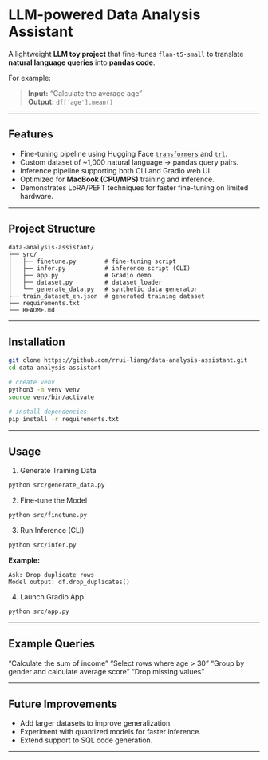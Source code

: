 # LLM-powered Data Analysis Assistant

A lightweight **LLM toy project** that fine-tunes `flan-t5-small` to translate **natural language queries** into **pandas code**.  

For example:  

> **Input:** “Calculate the average age”  
> **Output:** `df['age'].mean()`

---

## Features
- Fine-tuning pipeline using Hugging Face [`transformers`](https://huggingface.co/docs/transformers) and [`trl`](https://huggingface.co/docs/trl).  
- Custom dataset of ~1,000 natural language → pandas query pairs.  
- Inference pipeline supporting both CLI and Gradio web UI.  
- Optimized for **MacBook (CPU/MPS)** training and inference.  
- Demonstrates LoRA/PEFT techniques for faster fine-tuning on limited hardware.  

---

## Project Structure
```text
data-analysis-assistant/
├── src/
│   ├── finetune.py        # fine-tuning script
│   ├── infer.py           # inference script (CLI)
│   ├── app.py             # Gradio demo
│   ├── dataset.py         # dataset loader
│   └── generate_data.py   # synthetic data generator
├── train_dataset_en.json  # generated training dataset
├── requirements.txt
└── README.md
```

---

## Installation
```bash
git clone https://github.com/rrui-liang/data-analysis-assistant.git
cd data-analysis-assistant

# create venv
python3 -m venv venv
source venv/bin/activate

# install dependencies
pip install -r requirements.txt
```

---

## Usage
1) Generate Training Data
```bash
python src/generate_data.py
```
2) Fine-tune the Model
```bash
python src/finetune.py
```

3) Run Inference (CLI)
```bash
python src/infer.py
```

**Example:**
```text
Ask: Drop duplicate rows  
Model output: df.drop_duplicates()
```

4) Launch Gradio App
```bash
python src/app.py
```

---

## Example Queries

“Calculate the sum of income”
“Select rows where age > 30”
“Group by gender and calculate average score”
“Drop missing values”

---

## Future Improvements

- Add larger datasets to improve generalization.
- Experiment with quantized models for faster inference.
- Extend support to SQL code generation.

---